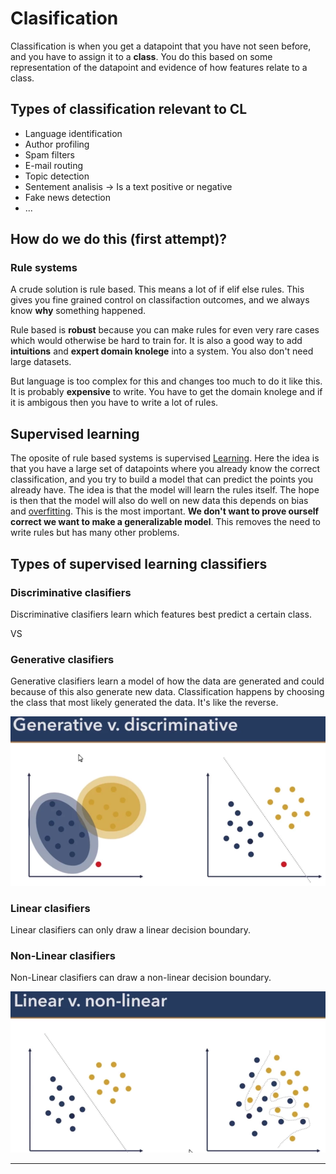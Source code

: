 # Clasification

Classification is when you get a datapoint that you have not seen before, and you have to assign it to a **class**. You do this based on some representation of the datapoint and evidence of how features relate to a class. 

## Types of classification relevant to CL
- Language identification 
- Author profiling 
- Spam filters 
- E-mail routing
- Topic detection
- Sentement analisis → Is a text positive or negative 
- Fake news detection
- ...

## How do we do this (first attempt)?

### Rule systems 
A crude solution is rule based. This means a lot of if elif else rules. This gives you fine grained control on classifaction outcomes, and we always know **why** something happened. 

Rule based is **robust** because you can make rules for even very rare cases which would otherwise be hard to train for. It is also a good way to add **intuitions** and **expert domain knolege** into a system. You also don't need large datasets.

But language is too complex for this and changes too much to do it like this. It is probably **expensive** to write. You have to get the domain knolege and if it is ambigous then you have to write a lot of rules.

## Supervised learning
The oposite of rule based systems is supervised [Learning](Learning.md). Here the idea is that you have a large set of datapoints where you already know the correct classification, and you try to build a model that can predict the points you already have. The idea is that the model will learn the rules itself. The hope is then that the model will also do well on new data this depends on bias and [overfitting](Prediction/Overfitting.md). This is the most important. **We don't want to prove ourself correct we want to make a generalizable model**. This removes the need to write rules but has many other problems.  

## Types of supervised learning classifiers 

### Discriminative clasifiers
Discriminative clasifiers learn which features best predict a certain class. 

VS 

### Generative clasifiers
Generative clasifiers learn a model of how the data are generated and could because of this also generate new data. Classification happens by choosing the class that most likely generated the data. It's like the reverse.

![Pasted image 20220216114704](images/Pasted%20image%2020220216114704.webp)

### Linear clasifiers
Linear clasifiers can only draw a linear decision boundary. 

### Non-Linear clasifiers
Non-Linear clasifiers can draw a non-linear decision boundary. 

![Pasted image 20220216114812](images/Pasted%20image%2020220216114812.webp)

----




